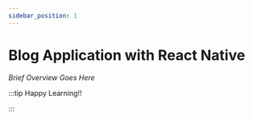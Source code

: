 ```yaml
---
sidebar_position: 1
---
```


# Blog Application with React Native

_Brief Overview Goes Here_

:::tip Happy Learning!!

<QuestButton text="Go To Quest" link="https://app.stackup.dev/quest_page/blog-application-with-react-native" />

:::
